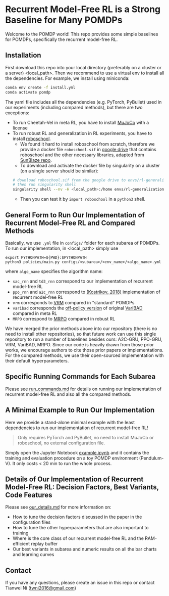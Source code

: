 # Recurrent Model-Free RL is a Strong Baseline for Many POMDPs
Welcome to the POMDP world! This repo provides some simple baselines for POMDPs, specifically the recurrent model-free RL.

## Installation
First download this repo into your local directory (preferably on a cluster or a server) <local_path>. Then we recommend to use a virtual env to install all the dependencies. For example, we install using miniconda:
```bash
conda env create -f install.yml
conda activate pomdp
```

The yaml file includes all the dependencies (e.g. PyTorch, PyBullet) used in our experiments (including compared methods), but there are two exceptions:
- To run Cheetah-Vel in meta RL, you have to install [MuJoCo](https://github.com/openai/mujoco-py) with a license
- To run robust RL and generalization in RL experiments, you have to install [roboschool](https://github.com/openai/roboschool). 
    - We found it hard to install roboschool from scratch, therefore we provide a docker file `roboschool.sif` in [google drive](https://drive.google.com/file/d/1KpTpVwoU02AI7uQrk2T9hQ6s15EISRTa/view?usp=sharing) that contains roboschool and the other necessary libraries, adapted from [SunBlaze repo](https://github.com/sunblaze-ucb/rl-generalization). 
    - To download and activate the docker file by singularity on a cluster (on a single server should be similar):
    ```bash
    # download roboschool.sif from the google drive to envs/rl-generalization/roboschool.sif
    # then run singularity shell
    singularity shell --nv -H <local_path>:/home envs/rl-generalization/roboschool.sif
    ```
    - Then you can test it by `import roboschool` in a `python3` shell.

## General Form to Run Our Implementation of Recurrent Model-Free RL and Compared Methods

Basically, we use `.yml` file in `configs/` folder for each subarea of POMDPs. 
To run our implementation, in <local_path> simply use
```
export PYTHONPATH=${PWD}:$PYTHONPATH
python3 policies/main.py configs/<subarea>/<env_name>/<algo_name>.yml
```
where `algo_name` specifies the algorithm name:
- `sac_rnn` and `td3_rnn` correspond to our implementation of recurrent model-free RL
- `ppo_rnn` and `a2c_rnn` correspond to [(Kostrikov, 2018)](https://github.com/ikostrikov/pytorch-a2c-ppo-acktr-gail) implementation of recurrent model-free RL
- `vrm` corresponds to [VRM](https://github.com/oist-cnru/Variational-Recurrent-Models) compared in "standard" POMDPs
- `varibad` corresponds the [off-policy version](https://github.com/Rondorf/BOReL) of original [VariBAD](https://arxiv.org/abs/1910.08348) compared in meta RL
- `MRPO` correspond to [MRPO](http://proceedings.mlr.press/v139/jiang21c/jiang21c-supp.zip) compared in robust RL

We have merged the prior methods above into our repository (there is no need to install other repositories), so that future work can use this single repository to run a number of baselines besides ours: A2C-GRU, PPO-GRU, VRM, VariBAD, MRPO. 
Since our code is heavily drawn from those prior works, we encourage authors to cite those prior papers or implementations.
For the compared methods, we use their open-sourced implementation with their default hyperparameters.

## Specific Running Commands for Each Subarea
Please see [run_commands.md](run_commands.md) for details on running our implementation of recurrent model-free RL and also all the compared methods.

## A Minimal Example to Run Our Implementation
Here we provide a stand-alone minimal example with the least dependencies to run our implementation of recurrent model-free RL! 
> Only requires PyTorch and PyBullet, no need to install MuJoCo or roboschool, no external configuration file.

Simply open the Jupyter Notebook [example.ipynb](example.ipynb) and it contains the training and evaluation procedure on a toy POMDP environment (Pendulum-V). It only costs < 20 min to run the whole process.

## Details of Our Implementation of Recurrent Model-Free RL: Decision Factors, Best Variants, Code Features
Please see [our_details.md](our_details.md) for more information on:
- How to tune the decision factors discussed in the paper in the configuration files
- How to tune the other hyperparameters that are also important to training
- Where is the core class of our recurrent model-free RL and the RAM-efficient replay buffer
- Our best variants in subarea and numeric results on all the bar charts and learning curves

## Contact
If you have any questions, please create an issue in this repo or contact Tianwei Ni (twni2016@gmail.com)

